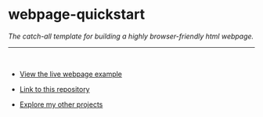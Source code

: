 # webpage-quickstart
_The catch-all template for building a highly browser-friendly html webpage._
<hr><br>

- [View the live webpage example](https://willinspire.github.io/webpage-quickstart/)

- [Link to this repository](https://github.com/willinspire/webpage-quickstart)

- [Explore my other projects](http://www.apt-get.co/)
